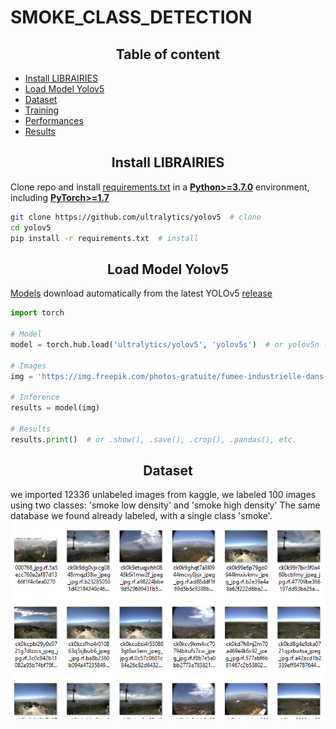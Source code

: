 # SMOKE_CLASS_DETECTION
## <div align="center">Table of content</div>
- [Install LIBRAIRIES](#Install-LIBRAIRIES)
- [Load Model Yolov5](#Load-Model-Yolov5)
- [Dataset](#dataset)
- [Training](#Training)
- [Performances](#Performances)
- [Results](#Results)
## <div align="center">Install LIBRAIRIES</div>
Clone repo and install [requirements.txt](https://github.com/ultralytics/yolov5/blob/master/requirements.txt) in a
[**Python>=3.7.0**](https://www.python.org/) environment, including
[**PyTorch>=1.7**](https://pytorch.org/get-started/locally/)
```bash
git clone https://github.com/ultralytics/yolov5  # clone
cd yolov5
pip install -r requirements.txt  # install
```
## <div align="center">Load Model Yolov5</div>
[Models](https://github.com/ultralytics/yolov5/tree/master/models) download automatically from the latest
YOLOv5 [release](https://github.com/ultralytics/yolov5/releases)
```python
import torch

# Model
model = torch.hub.load('ultralytics/yolov5', 'yolov5s')  # or yolov5n - yolov5x6, custom

# Images
img = 'https://img.freepik.com/photos-gratuite/fumee-industrielle-dans-atmosphere_33799-3042.jpg?w=1380'  # or file, Path, PIL, OpenCV, numpy, list

# Inference
results = model(img)

# Results
results.print()  # or .show(), .save(), .crop(), .pandas(), etc.
```
## <div align="center">Dataset</div>
we imported 12336 unlabeled images from kaggle, we labeled 100 images using two classes: 'smoke low density' and 'smoke high density'
The same database we found already labeled, with a single class 'smoke'.
<img width="800" src="https://github.com/sondrion/SMOKE_CLASS_DETECTION/blob/186b0cfe7133dd80eddd7a8cb64eaa3753707aa1/photo.PNG">

















